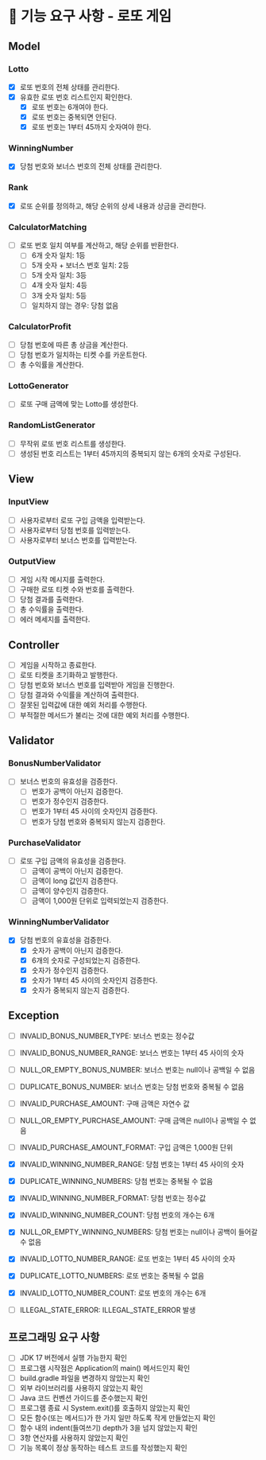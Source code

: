 # 🚀 기능 요구 사항 - 로또 게임

## Model
### Lotto
- [x] 로또 번호의 전체 상태를 관리한다.
- [x] 유효한 로또 번호 리스트인지 확인한다.
    - [x] 로또 번호는 6개여야 한다.
    - [x] 로또 번호는 중복되면 안된다.
    - [x] 로또 번호는 1부터 45까지 숫자여야 한다.

### WinningNumber
- [x] 당첨 번호와 보너스 번호의 전체 상태를 관리한다.

### Rank
- [x] 로또 순위를 정의하고, 해당 순위의 상세 내용과 상금을 관리한다.

### CalculatorMatching
- [ ] 로또 번호 일치 여부를 계산하고, 해당 순위를 반환한다.
    - [ ] 6개 숫자 일치: 1등
    - [ ] 5개 숫자 + 보너스 번호 일치: 2등
    - [ ] 5개 숫자 일치: 3등
    - [ ] 4개 숫자 일치: 4등
    - [ ] 3개 숫자 일치: 5등
    - [ ] 일치하지 않는 경우: 당첨 없음

### CalculatorProfit
- [ ] 당첨 번호에 따른 총 상금을 계산한다.
- [ ] 당첨 번호가 일치하는 티켓 수를 카운트한다.
- [ ] 총 수익률을 계산한다.

### LottoGenerator
- [ ] 로또 구매 금액에 맞는 Lotto를 생성한다.

### RandomListGenerator
- [ ] 무작위 로또 번호 리스트를 생성한다.
- [ ] 생성된 번호 리스트는 1부터 45까지의 중복되지 않는 6개의 숫자로 구성된다.

## View
### InputView
- [ ] 사용자로부터 로또 구입 금액을 입력받는다.
- [ ] 사용자로부터 당첨 번호를 입력받는다.
- [ ] 사용자로부터 보너스 번호를 입력받는다.

### OutputView
- [ ] 게임 시작 메시지를 출력한다.
- [ ] 구매한 로또 티켓 수와 번호를 출력한다.
- [ ] 당첨 결과를 출력한다.
- [ ] 총 수익률을 출력한다.
- [ ] 에러 메세지를 출력한다.

## Controller
- [ ] 게임을 시작하고 종료한다.
- [ ] 로또 티켓을 초기화하고 발행한다.
- [ ] 당첨 번호와 보너스 번호를 입력받아 게임을 진행한다.
- [ ] 당첨 결과와 수익률을 계산하여 출력한다.
- [ ] 잘못된 입력값에 대한 예외 처리를 수행한다.
- [ ] 부적절한 메서드가 불리는 것에 대한 예외 처리를 수행한다.

## Validator
### BonusNumberValidator
- [ ] 보너스 번호의 유효성을 검증한다.
    - [ ] 번호가 공백이 아닌지 검증한다.
    - [ ] 번호가 정수인지 검증한다.
    - [ ] 번호가 1부터 45 사이의 숫자인지 검증한다.
    - [ ] 번호가 당첨 번호와 중복되지 않는지 검증한다.

### PurchaseValidator
- [ ] 로또 구입 금액의 유효성을 검증한다.
    - [ ] 금액이 공백이 아닌지 검증한다.
    - [ ] 금액이 long 값인지 검증한다.
    - [ ] 금액이 양수인지 검증한다.
    - [ ] 금액이 1,000원 단위로 입력되었는지 검증한다.

### WinningNumberValidator
- [x] 당첨 번호의 유효성을 검증한다.
    - [x] 숫자가 공백이 아닌지 검증한다.
    - [x] 6개의 숫자로 구성되었는지 검증한다.
    - [x] 숫자가 정수인지 검증한다.
    - [x] 숫자가 1부터 45 사이의 숫자인지 검증한다.
    - [x] 숫자가 중복되지 않는지 검증한다.

## Exception
- [ ] INVALID_BONUS_NUMBER_TYPE: 보너스 번호는 정수값
- [ ] INVALID_BONUS_NUMBER_RANGE: 보너스 번호는 1부터 45 사이의 숫자
- [ ] NULL_OR_EMPTY_BONUS_NUMBER: 보너스 번호는 null이나 공백일 수 없음
- [ ] DUPLICATE_BONUS_NUMBER: 보너스 번호는 당첨 번호와 중복될 수 없음

- [ ] INVALID_PURCHASE_AMOUNT: 구매 금액은 자연수 값
- [ ] NULL_OR_EMPTY_PURCHASE_AMOUNT: 구매 금액은 null이나 공백일 수 없음
- [ ] INVALID_PURCHASE_AMOUNT_FORMAT: 구입 금액은 1,000원 단위

- [x] INVALID_WINNING_NUMBER_RANGE: 당첨 번호는 1부터 45 사이의 숫자
- [x] DUPLICATE_WINNING_NUMBERS: 당첨 번호는 중복될 수 없음
- [x] INVALID_WINNING_NUMBER_FORMAT: 당첨 번호는 정수값
- [x] INVALID_WINNING_NUMBER_COUNT: 당첨 번호의 개수는 6개
- [x] NULL_OR_EMPTY_WINNING_NUMBERS: 당첨 번호는 null이나 공백이 들어갈 수 없음

- [x] INVALID_LOTTO_NUMBER_RANGE: 로또 번호는 1부터 45 사이의 숫자
- [x] DUPLICATE_LOTTO_NUMBERS: 로또 번호는 중복될 수 없음
- [x] INVALID_LOTTO_NUMBER_COUNT: 로또 번호의 개수는 6개

- [ ] ILLEGAL_STATE_ERROR: ILLEGAL_STATE_ERROR 발생

## 프로그래밍 요구 사항
- [ ] JDK 17 버전에서 실행 가능한지 확인
- [ ] 프로그램 시작점은 Application의 main() 메서드인지 확인
- [ ] build.gradle 파일을 변경하지 않았는지 확인
- [ ] 외부 라이브러리를 사용하지 않았는지 확인
- [ ] Java 코드 컨벤션 가이드를 준수했는지 확인
- [ ] 프로그램 종료 시 System.exit()를 호출하지 않았는지 확인
- [ ] 모든 함수(또는 메서드)가 한 가지 일만 하도록 작게 만들었는지 확인
- [ ] 함수 내의 indent(들여쓰기) depth가 3을 넘지 않았는지 확인
- [ ] 3항 연산자를 사용하지 않았는지 확인
- [ ] 기능 목록이 정상 동작하는 테스트 코드를 작성했는지 확인